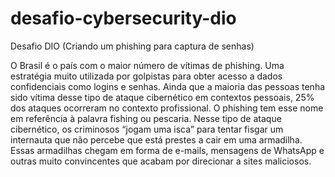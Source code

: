 # desafio-cybersecurity-dio
Desafio DIO (Criando um phishing para captura de senhas)

O Brasil é o país com o maior número de vítimas de phishing. Uma estratégia muito utilizada por golpistas para obter acesso a dados confidenciais como logins e senhas. Ainda que a maioria das pessoas tenha sido vítima desse tipo de ataque cibernético em contextos pessoais, 25% dos ataques ocorreram no contexto profissional. O phishing tem esse nome em referência à palavra fishing ou pescaria. Nesse tipo de ataque cibernético, os criminosos “jogam uma isca” para tentar fisgar um internauta que não percebe que está prestes a cair em uma armadilha. Essas armadilhas chegam em forma de e-mails, mensagens de WhatsApp e outras muito convincentes que acabam por direcionar a sites maliciosos. 
